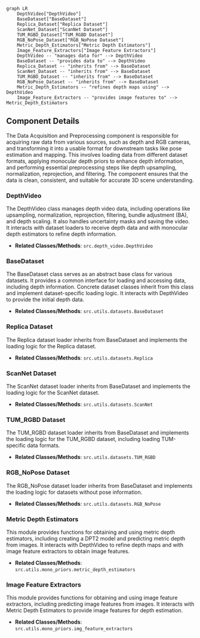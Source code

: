 ```mermaid
graph LR
    DepthVideo["DepthVideo"]
    BaseDataset["BaseDataset"]
    Replica_Dataset["Replica Dataset"]
    ScanNet_Dataset["ScanNet Dataset"]
    TUM_RGBD_Dataset["TUM_RGBD Dataset"]
    RGB_NoPose_Dataset["RGB_NoPose Dataset"]
    Metric_Depth_Estimators["Metric Depth Estimators"]
    Image_Feature_Extractors["Image Feature Extractors"]
    DepthVideo -- "manages data for" --> DepthVideo
    BaseDataset -- "provides data to" --> DepthVideo
    Replica_Dataset -- "inherits from" --> BaseDataset
    ScanNet_Dataset -- "inherits from" --> BaseDataset
    TUM_RGBD_Dataset -- "inherits from" --> BaseDataset
    RGB_NoPose_Dataset -- "inherits from" --> BaseDataset
    Metric_Depth_Estimators -- "refines depth maps using" --> DepthVideo
    Image_Feature_Extractors -- "provides image features to" --> Metric_Depth_Estimators
```

## Component Details

The Data Acquisition and Preprocessing component is responsible for acquiring raw data from various sources, such as depth and RGB cameras, and transforming it into a usable format for downstream tasks like pose estimation and mapping. This involves loading data from different dataset formats, applying monocular depth priors to enhance depth information, and performing essential preprocessing steps like depth upsampling, normalization, reprojection, and filtering. The component ensures that the data is clean, consistent, and suitable for accurate 3D scene understanding.

### DepthVideo
The DepthVideo class manages depth video data, including operations like upsampling, normalization, reprojection, filtering, bundle adjustment (BA), and depth scaling. It also handles uncertainty masks and saving the video. It interacts with dataset loaders to receive depth data and with monocular depth estimators to refine depth information.
- **Related Classes/Methods**: `src.depth_video.DepthVideo`

### BaseDataset
The BaseDataset class serves as an abstract base class for various datasets. It provides a common interface for loading and accessing data, including depth information. Concrete dataset classes inherit from this class and implement dataset-specific loading logic. It interacts with DepthVideo to provide the initial depth data.
- **Related Classes/Methods**: `src.utils.datasets.BaseDataset`

### Replica Dataset
The Replica dataset loader inherits from BaseDataset and implements the loading logic for the Replica dataset.
- **Related Classes/Methods**: `src.utils.datasets.Replica`

### ScanNet Dataset
The ScanNet dataset loader inherits from BaseDataset and implements the loading logic for the ScanNet dataset.
- **Related Classes/Methods**: `src.utils.datasets.ScanNet`

### TUM_RGBD Dataset
The TUM_RGBD dataset loader inherits from BaseDataset and implements the loading logic for the TUM_RGBD dataset, including loading TUM-specific data formats.
- **Related Classes/Methods**: `src.utils.datasets.TUM_RGBD`

### RGB_NoPose Dataset
The RGB_NoPose dataset loader inherits from BaseDataset and implements the loading logic for datasets without pose information.
- **Related Classes/Methods**: `src.utils.datasets.RGB_NoPose`

### Metric Depth Estimators
This module provides functions for obtaining and using metric depth estimators, including creating a DPT2 model and predicting metric depth from images. It interacts with DepthVideo to refine depth maps and with image feature extractors to obtain image features.
- **Related Classes/Methods**: `src.utils.mono_priors.metric_depth_estimators`

### Image Feature Extractors
This module provides functions for obtaining and using image feature extractors, including predicting image features from images. It interacts with Metric Depth Estimators to provide image features for depth estimation.
- **Related Classes/Methods**: `src.utils.mono_priors.img_feature_extractors`

